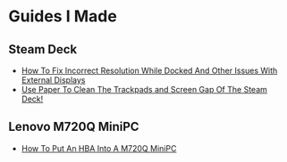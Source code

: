 # Guides I Made

## Steam Deck
- [How To Fix Incorrect Resolution While Docked And Other Issues With External Displays](https://www.reddit.com/r/SteamDeck/comments/14xxi8c/guide_how_to_fix_incorrect_resolution_while/)
- [Use Paper To Clean The Trackpads and Screen Gap Of The Steam Deck!](https://www.reddit.com/r/SteamDeck_2/comments/1co5jv0/use_paper_to_clean_the_trackpads_and_screen_gap/)

## Lenovo M720Q MiniPC
- [How To Put An HBA Into A M720Q MiniPC](https://www.printables.com/model/701086-lsi-9200-8e-pci-eback-cover-for-lenovo-m720q)